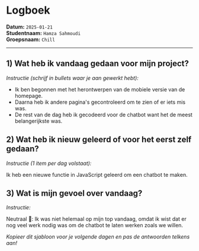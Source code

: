 # Logboek

**Datum:** `2025-01-21`  
**Studentnaam:** `Hamza Sahmoudi`  
**Groepsnaam:** `Chill`

---

## 1) Wat heb ik vandaag gedaan voor mijn project?

_Instructie (schrijf in bullets waar je aan gewerkt hebt):_

- Ik ben begonnen met het herontwerpen van de mobiele versie van de homepage.
- Daarna heb ik andere pagina's gecontroleerd om te zien of er iets mis was.
- De rest van de dag heb ik gecodeerd voor de chatbot want het de meest belangerijkste was.

## 2) Wat heb ik nieuw geleerd of voor het eerst zelf gedaan?

_Instructie (1 item per dag volstaat):_

Ik heb een nieuwe functie in JavaScript geleerd om een chatbot te maken.

## 3) Wat is mijn gevoel over vandaag?

_Instructie:_

Neutraal 🙂: Ik was niet helemaal op mijn top vandaag, omdat ik wist dat er nog veel werk nodig was om de chatbot te laten werken zoals we willen.

_Kopieer dit sjabloon voor je volgende dagen en pas de antwoorden telkens aan!_
